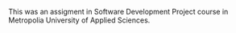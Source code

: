This was an assigment in Software Development Project course in Metropolia University of Applied Sciences.
